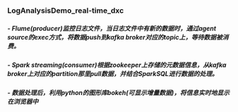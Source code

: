 ### LogAnalysisDemo_real-time_dxc
##### - **Flume**(producer)监控日志文件，当日志文件中有新的数据时，通过agent source的exec方式，将数据push到**kafka** broker对应的topic上，等待数据被消费。
##### - **Spark streaming**(consumer)根据zookeeper上存储的元数据信息，从kafka broker上对应的partition那里pull数据，并结合**SparkSQL**进行数据的处理。
##### - 数据处理后，利用python的图形库**bokeh**(可显示增量数据)，将信息实时地显示在浏览器中
